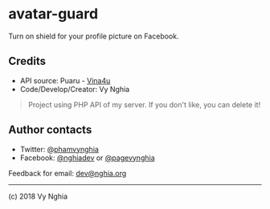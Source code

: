 # avatar-guard
Turn on shield for your profile picture on Facebook.

## Credits
* API source: Puaru - [Vina4u](https://vina4u.vn/)
* Code/Develop/Creator: Vy Nghia

> Project using PHP API of my server. If you don't like, you can delete it!

## Author contacts
* Twitter: [@phamvynghia](https://twitter.com/phamvynghia)
* Facebook: [@nghiadev](https://www.facebook.com/nghiadev) or [@pagevynghia](https://www.facebook.com/pagevynghia/)


Feedback for email: dev@nghia.org

---
(c) 2018 Vy Nghia
